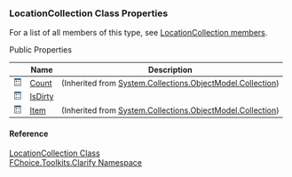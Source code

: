 ﻿### LocationCollection Class Properties

For a list of all members of this type, see [LocationCollection members](FChoice.Toolkits.Clarify~FChoice.Toolkits.Clarify.LocationCollection_members.md).

Public Properties

|   | Name | Description |
| --- | --- | --- |
| ![Public Property](dotnetimages/publicProperty.png) | [Count](#) | (Inherited from [System.Collections.ObjectModel.Collection<Location>](#)) |
| ![Public Property](dotnetimages/publicProperty.png) | [IsDirty](FChoice.Toolkits.Clarify~FChoice.Toolkits.Clarify.LocationCollection~IsDirty.md) |   |
| ![Public Property](dotnetimages/publicProperty.png) | [Item](#) | (Inherited from [System.Collections.ObjectModel.Collection<Location>](#)) |





#### Reference

[LocationCollection Class](FChoice.Toolkits.Clarify~FChoice.Toolkits.Clarify.LocationCollection.md)  
[FChoice.Toolkits.Clarify Namespace](FChoice.Toolkits.Clarify~FChoice.Toolkits.Clarify_namespace.md)